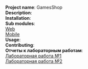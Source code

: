 **Project name**: GamesShop  
**Description**:  
**Installation**:  
**Sub modules**:  
[Web](https://github.com/fpmi-hci/proekt12b-web-gamesshop.git)  
[Mobile](https://github.com/fpmi-hci/proekt12-2mobile-gamesshop)  
**Usage**:  
**Contributing**:  
**Отчеты к лабораторным работам**:  
[Лабораторная работа №1](https://docs.google.com/document/d/1jkvvTIvigdg_skF3fNTphYEVtjEy_YXK1aL3aoB15fI/edit)  
[Лабораторная работа №2](https://docs.google.com/document/d/1UddLEmtwfvrJbGK2rcE78ingHlcQpOKji3uivphTfl4/edit)
